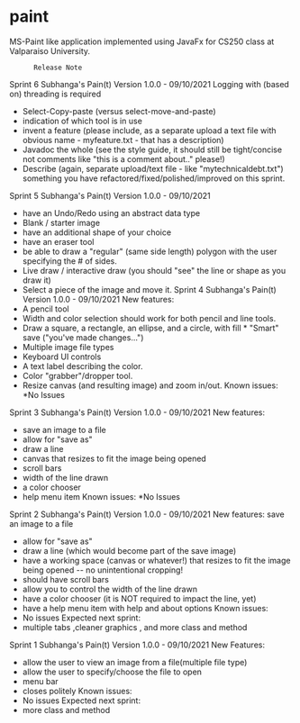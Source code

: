 # paint
MS-Paint like application implemented using JavaFx for CS250 class at Valparaiso University.
          
          
          
          Release Note
Sprint 6
Subhanga's Pain(t) Version 1.0.0 - 09/10/2021
Logging with (based on) threading is required
* Select-Copy-paste (versus select-move-and-paste)
* indication of which tool is in use
* invent a feature (please include, as a separate upload a text file with obvious name -
myfeature.txt - that has a description)
* Javadoc the whole (see the style guide, it should still be tight/concise not comments like "this
is a comment about.." please!)
* Describe (again, separate upload/text file - like "mytechnicaldebt.txt") something you have
refactored/fixed/polished/improved on this sprint.


Sprint 5
Subhanga's Pain(t) Version 1.0.0 - 09/10/2021
* have an Undo/Redo using an abstract data type
* Blank / starter image
* have an additional shape of your choice
* have an eraser tool
* be able to draw a "regular" (same side length) polygon with the user specifying the # of sides.
* Live draw / interactive draw (you should "see" the line or shape as you draw it)
* Select a piece of the image and move it.
Sprint 4
Subhanga's Pain(t) Version 1.0.0 - 09/10/2021
New features:
* A pencil tool
* Width and color selection should work for both pencil and line tools.
* Draw a square, a rectangle, an ellipse, and a circle, with fill * "Smart" save ("you've made
changes...")
* Multiple image file types
* Keyboard UI controls
* A text label describing the color.
* Color "grabber"/dropper tool.
* Resize canvas (and resulting image) and zoom in/out.
Known issues:
*No Issues


Sprint 3
Subhanga's Pain(t) Version 1.0.0 - 09/10/2021
New features:
* save an image to a file
* allow for "save as"
* draw a line
* canvas that resizes to fit the image being opened
* scroll bars
* width of the line drawn
* a color chooser
* help menu item
Known issues:
*No Issues


Sprint 2
Subhanga's Pain(t) Version 1.0.0 - 09/10/2021
New features:
save an image to a file
* allow for "save as"
* draw a line (which would become part of the save image)
* have a working space (canvas or whatever!) that resizes to fit the image being opened -- no
unintentional cropping!
* should have scroll bars
* allow you to control the width of the line drawn
* have a color chooser (it is NOT required to impact the line, yet)
* have a help menu item with help and about options
Known issues:
* No issues
Expected next sprint:
* multiple tabs ,cleaner graphics , and more class and method


Sprint 1
Subhanga's Pain(t) Version 1.0.0 - 09/10/2021
New Features:
* allow the user to view an image from a file(multiple file type)
* allow the user to specify/choose the file to open
* menu bar
* closes politely
Known issues:
* No issues
Expected next sprint:
* more class and method
